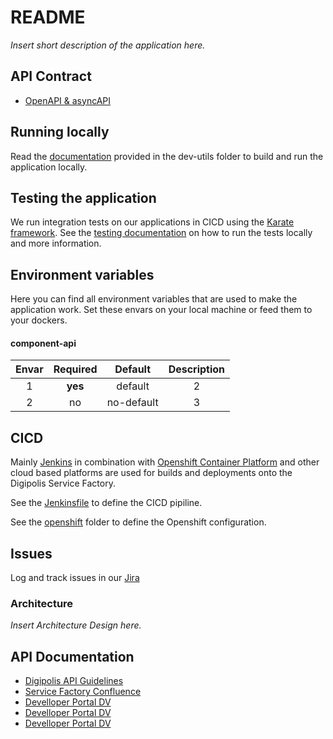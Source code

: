 # README #

*Insert short description of the application here.*

## API Contract ##
* [OpenAPI & asyncAPI](./openapi/README.md)

## Running locally ##

Read the [documentation](./dev-utils/README.md) provided in the dev-utils folder to build and run the application locally.

## Testing the application ##

We run integration tests on our applications in CICD using the [Karate framework](https://github.com/intuit/karate). See the [testing documentation](./karate/README.md) on how to run the tests locally and more information. 

## Environment variables ##

Here you can find all environment variables that are used to make the application work. Set these envars on your local machine or feed them to your dockers. 

#### component-api ####

Envar | Required | Default | Description
:---:|:---:|:---:|:---:
1 | **yes** | default | 2
2 | no | no-default | 3

## CICD ##

Mainly [Jenkins](https://jenkins.io/) in combination with [Openshift Container Platform](https://www.openshift.com/) and other cloud based platforms are used for builds and deployments onto the Digipolis Service Factory.

See the [Jenkinsfile](./Jenkinsfile) to define the CICD pipiline. 

See the [openshift](./openshift/README.md) folder to define the Openshift configuration. 

## Issues ##

Log and track issues in our [Jira](https://digipolisgent.atlassian.net/)

### Architecture ###

*Insert Architecture Design here.*

## API Documentation ##
* [Digipolis API Guidelines](https://github.com/digipolisgent/api-guidelines)
* [Service Factory Confluence](https://digipolisgent.atlassian.net/wiki/spaces/SF/overview)
* [Develloper Portal DV](https://developerdv.gent.be/)
* [Develloper Portal DV](https://developerqa.gent.be/)
* [Develloper Portal DV](https://developer.gent.be/)
